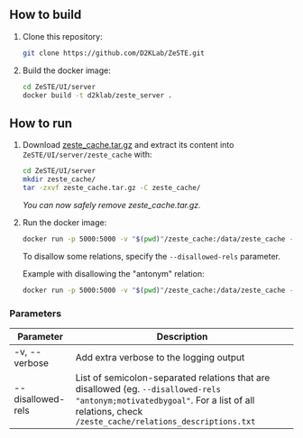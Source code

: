 ## How to build

1. Clone this repository:
    ```sh
    git clone https://github.com/D2KLab/ZeSTE.git
    ```

1. Build the docker image:
    ```sh
    cd ZeSTE/UI/server
    docker build -t d2klab/zeste_server .
    ```

## How to run

1. Download [zeste_cache.tar.gz]() and extract its content into `ZeSTE/UI/server/zeste_cache` with:
    ```sh
    cd ZeSTE/UI/server
    mkdir zeste_cache/
    tar -zxvf zeste_cache.tar.gz -C zeste_cache/
    ```
    _You can now safely remove zeste_cache.tar.gz._

1. Run the docker image:
    ```sh
    docker run -p 5000:5000 -v "$(pwd)"/zeste_cache:/data/zeste_cache --name zeste-server d2klab/zeste_server
    ```
    To disallow some relations, specify the `--disallowed-rels` parameter.

    Example with disallowing the "antonym" relation:
    ```sh
    docker run -p 5000:5000 -v "$(pwd)"/zeste_cache:/data/zeste_cache --name zeste-server d2klab/zeste_server --disallowed-rels "antonym"
    ```

### Parameters

| Parameter | Description |
| --- | --- |
| -v, --verbose | Add extra verbose to the logging output |
| --disallowed-rels | List of semicolon-separated relations that are disallowed (eg. `--disallowed-rels "antonym;motivatedbygoal"`. For a list of all relations, check `/zeste_cache/relations_descriptions.txt` |
